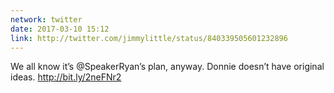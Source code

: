```yaml
---
network: twitter
date: 2017-03-10 15:12
link: http://twitter.com/jimmylittle/status/840339505601232896 
---
```


We all know it’s @SpeakerRyan’s plan, anyway. Donnie doesn’t have original ideas. http://bit.ly/2neFNr2 
